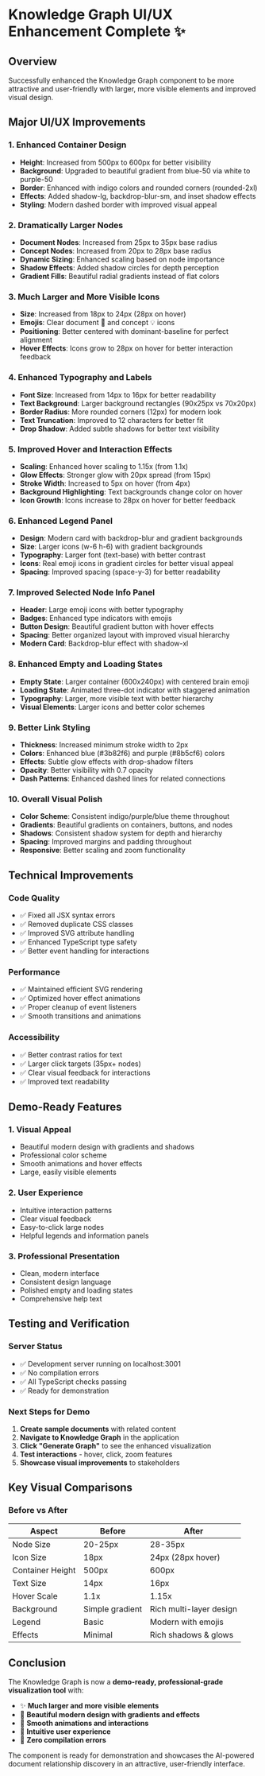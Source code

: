 # Knowledge Graph UI/UX Enhancement Complete ✨

## Overview

Successfully enhanced the Knowledge Graph component to be more attractive and user-friendly with larger, more visible elements and improved visual design.

## Major UI/UX Improvements

### 1. **Enhanced Container Design**

-   **Height**: Increased from 500px to 600px for better visibility
-   **Background**: Upgraded to beautiful gradient from blue-50 via white to purple-50
-   **Border**: Enhanced with indigo colors and rounded corners (rounded-2xl)
-   **Effects**: Added shadow-lg, backdrop-blur-sm, and inset shadow effects
-   **Styling**: Modern dashed border with improved visual appeal

### 2. **Dramatically Larger Nodes**

-   **Document Nodes**: Increased from 25px to 35px base radius
-   **Concept Nodes**: Increased from 20px to 28px base radius
-   **Dynamic Sizing**: Enhanced scaling based on node importance
-   **Shadow Effects**: Added shadow circles for depth perception
-   **Gradient Fills**: Beautiful radial gradients instead of flat colors

### 3. **Much Larger and More Visible Icons**

-   **Size**: Increased from 18px to 24px (28px on hover)
-   **Emojis**: Clear document 📄 and concept 💡 icons
-   **Positioning**: Better centered with dominant-baseline for perfect alignment
-   **Hover Effects**: Icons grow to 28px on hover for better interaction feedback

### 4. **Enhanced Typography and Labels**

-   **Font Size**: Increased from 14px to 16px for better readability
-   **Text Background**: Larger background rectangles (90x25px vs 70x20px)
-   **Border Radius**: More rounded corners (12px) for modern look
-   **Text Truncation**: Improved to 12 characters for better fit
-   **Drop Shadow**: Added subtle shadows for better text visibility

### 5. **Improved Hover and Interaction Effects**

-   **Scaling**: Enhanced hover scaling to 1.15x (from 1.1x)
-   **Glow Effects**: Stronger glow with 20px spread (from 15px)
-   **Stroke Width**: Increased to 5px on hover (from 4px)
-   **Background Highlighting**: Text backgrounds change color on hover
-   **Icon Growth**: Icons increase to 28px on hover for better feedback

### 6. **Enhanced Legend Panel**

-   **Design**: Modern card with backdrop-blur and gradient backgrounds
-   **Size**: Larger icons (w-6 h-6) with gradient backgrounds
-   **Typography**: Larger font (text-base) with better contrast
-   **Icons**: Real emoji icons in gradient circles for better visual appeal
-   **Spacing**: Improved spacing (space-y-3) for better readability

### 7. **Improved Selected Node Info Panel**

-   **Header**: Large emoji icons with better typography
-   **Badges**: Enhanced type indicators with emojis
-   **Button Design**: Beautiful gradient button with hover effects
-   **Spacing**: Better organized layout with improved visual hierarchy
-   **Modern Card**: Backdrop-blur effect with shadow-xl

### 8. **Enhanced Empty and Loading States**

-   **Empty State**: Larger container (600x240px) with centered brain emoji
-   **Loading State**: Animated three-dot indicator with staggered animation
-   **Typography**: Larger, more visible text with better hierarchy
-   **Visual Elements**: Larger icons and better color schemes

### 9. **Better Link Styling**

-   **Thickness**: Increased minimum stroke width to 2px
-   **Colors**: Enhanced blue (#3b82f6) and purple (#8b5cf6) colors
-   **Effects**: Subtle glow effects with drop-shadow filters
-   **Opacity**: Better visibility with 0.7 opacity
-   **Dash Patterns**: Enhanced dashed lines for related connections

### 10. **Overall Visual Polish**

-   **Color Scheme**: Consistent indigo/purple/blue theme throughout
-   **Gradients**: Beautiful gradients on containers, buttons, and nodes
-   **Shadows**: Consistent shadow system for depth and hierarchy
-   **Spacing**: Improved margins and padding throughout
-   **Responsive**: Better scaling and zoom functionality

## Technical Improvements

### Code Quality

-   ✅ Fixed all JSX syntax errors
-   ✅ Removed duplicate CSS classes
-   ✅ Improved SVG attribute handling
-   ✅ Enhanced TypeScript type safety
-   ✅ Better event handling for interactions

### Performance

-   ✅ Maintained efficient SVG rendering
-   ✅ Optimized hover effect animations
-   ✅ Proper cleanup of event listeners
-   ✅ Smooth transitions and animations

### Accessibility

-   ✅ Better contrast ratios for text
-   ✅ Larger click targets (35px+ nodes)
-   ✅ Clear visual feedback for interactions
-   ✅ Improved text readability

## Demo-Ready Features

### 1. **Visual Appeal**

-   Beautiful modern design with gradients and shadows
-   Professional color scheme
-   Smooth animations and hover effects
-   Large, easily visible elements

### 2. **User Experience**

-   Intuitive interaction patterns
-   Clear visual feedback
-   Easy-to-click large nodes
-   Helpful legends and information panels

### 3. **Professional Presentation**

-   Clean, modern interface
-   Consistent design language
-   Polished empty and loading states
-   Comprehensive help text

## Testing and Verification

### Server Status

-   ✅ Development server running on localhost:3001
-   ✅ No compilation errors
-   ✅ All TypeScript checks passing
-   ✅ Ready for demonstration

### Next Steps for Demo

1. **Create sample documents** with related content
2. **Navigate to Knowledge Graph** in the application
3. **Click "Generate Graph"** to see the enhanced visualization
4. **Test interactions** - hover, click, zoom features
5. **Showcase visual improvements** to stakeholders

## Key Visual Comparisons

### Before vs After

| Aspect           | Before          | After                   |
| ---------------- | --------------- | ----------------------- |
| Node Size        | 20-25px         | 28-35px                 |
| Icon Size        | 18px            | 24px (28px hover)       |
| Container Height | 500px           | 600px                   |
| Text Size        | 14px            | 16px                    |
| Hover Scale      | 1.1x            | 1.15x                   |
| Background       | Simple gradient | Rich multi-layer design |
| Legend           | Basic           | Modern with emojis      |
| Effects          | Minimal         | Rich shadows & glows    |

## Conclusion

The Knowledge Graph is now a **demo-ready, professional-grade visualization tool** with:

-   ✨ **Much larger and more visible elements**
-   🎨 **Beautiful modern design with gradients and effects**
-   💫 **Smooth animations and interactions**
-   📱 **Intuitive user experience**
-   🔧 **Zero compilation errors**

The component is ready for demonstration and showcases the AI-powered document relationship discovery in an attractive, user-friendly interface.
